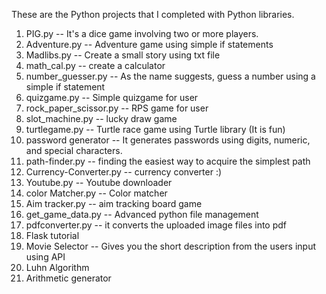 These are the Python projects that I completed with Python libraries.

1. PIG.py --  It's a dice game involving two or more players.
2. Adventure.py -- Adventure game using simple if statements
3. Madlibs.py -- Create a small story using txt file
4. math_cal.py -- create a calculator
5. number_guesser.py -- As the name suggests, guess a number using a simple if statement
6. quizgame.py -- Simple quizgame for user
7. rock_paper_scissor.py -- RPS game for user
8. slot_machine.py -- lucky draw game 
9. turtlegame.py -- Turtle race game using Turtle library (It is fun)
10. password generator -- It generates passwords using digits, numeric, and special characters.
11. path-finder.py -- finding the easiest way to acquire the simplest path
12. Currency-Converter.py -- currency converter :)
13. Youtube.py -- Youtube downloader
14. color Matcher.py -- Color matcher
15. Aim tracker.py -- aim tracking board game
16. get_game_data.py -- Advanced python file management
17. pdfconverter.py -- it converts the uploaded image files into pdf
18. Flask tutorial
19. Movie Selector -- Gives you the short description from the users input using API
20. Luhn Algorithm
21. Arithmetic generator
    
